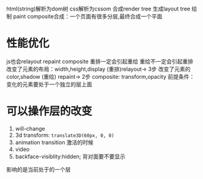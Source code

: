 # 
html(string)解析为dom树
css解析为cssom
合成render tree
生成layout tree
绘制 paint
composite合成：一个页面有很多分层,最终合成一个平面

# 性能优化
js也会relayout repaint composite
重排一定会引起重绘 重绘不一定会引起重排
改变了元素的布局：width,height,display (重排)relayout-> 3步
改变了元素的color,shadow (重绘) repaint-> 2步
composite: transform,opacity 前提条件：变化的元素要处于一个独立的层上面

# 可以操作层的改变
1. will-change
2. 3d transform: `translate3D(60px, 0, 0)`
3. animation transition 激活的时候
4. video
5. backface-visiblity:hidden; 背对面要不要显示

影响的是当前处于的一个层
